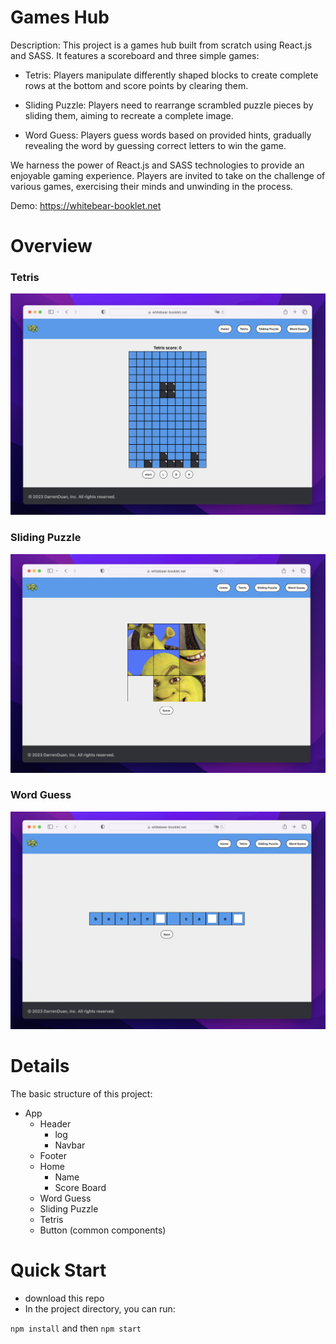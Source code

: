 # Games Hub

Description: This project is a games hub built from scratch using React.js and SASS. It features a scoreboard and three simple games:

- Tetris: Players manipulate differently shaped blocks to create complete rows at the bottom and score points by clearing them.

- Sliding Puzzle: Players need to rearrange scrambled puzzle pieces by sliding them, aiming to recreate a complete image.

- Word Guess: Players guess words based on provided hints, gradually revealing the word by guessing correct letters to win the game.

We harness the power of React.js and SASS technologies to provide an enjoyable gaming experience. Players are invited to take on the challenge of various games, exercising their minds and unwinding in the process.


Demo: https://whitebear-booklet.net

# Overview
### Tetris
![alt text](https://github.com/DarrenDuanAU/simple-games/blob/main/images/tetris.png)

### Sliding Puzzle
![alt text](https://github.com/DarrenDuanAU/simple-games/blob/main/images/SlidingPuzzle.png)

### Word Guess
![alt text](https://github.com/DarrenDuanAU/simple-games/blob/main/images/WordGuess.png)

# Details

The basic structure of this project:
- App
  - Header
    - log
    - Navbar
  - Footer
  - Home
    - Name
    - Score Board
  - Word Guess
  - Sliding Puzzle
  - Tetris
  - Button (common components)

# Quick Start

- download this repo
- In the project directory, you can run:

`npm install` and then `npm start`
